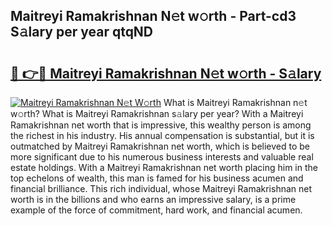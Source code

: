 ## Maitreyi Ramakrishnan N𝚎t w𝚘rth - Part-cd3 S𝚊lary per year qtqND

# <h2><a href="http://gc30la.nevu.top/?p=Maitreyi+Ramakrishnan">🔗 👉🔴 Maitreyi Ramakrishnan N𝚎t w𝚘rth - S𝚊lary</a></h2>

[![Maitreyi Ramakrishnan N𝚎t W𝚘rth](https://i.imgur.com/Oavwk0R.jpeg)](http://gc30la.nevu.top/?p=Maitreyi+Ramakrishnan)
What is Maitreyi Ramakrishnan n𝚎t w𝚘rth? What is Maitreyi Ramakrishnan s𝚊lary per year?
With a Maitreyi Ramakrishnan net worth that is impressive, this wealthy person is among the richest in his industry. His annual compensation is substantial, but it is outmatched by Maitreyi Ramakrishnan net worth, which is believed to be more significant due to his numerous business interests and valuable real estate holdings. With a Maitreyi Ramakrishnan net worth placing him in the top echelons of wealth, this man is famed for his business acumen and financial brilliance. This rich individual, whose Maitreyi Ramakrishnan net worth is in the billions and who earns an impressive salary, is a prime example of the force of commitment, hard work, and financial acumen.
